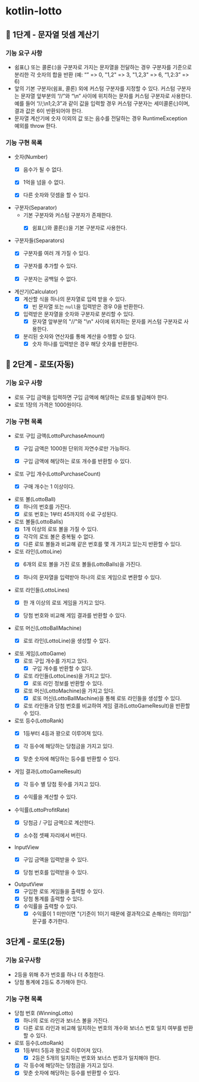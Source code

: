 # kotlin-lotto

## 🚀 1단계 - 문자열 덧셈 계산기

### 기능 요구 사항

- 쉼표(,) 또는 콜론(:)을 구분자로 가지는 문자열을 전달하는 경우 구분자를 기준으로 분리한 각 숫자의 합을 반환 (예: “” => 0, "1,2" => 3, "1,2,3" => 6, “1,2:3” => 6)
- 앞의 기본 구분자(쉼표, 콜론) 외에 커스텀 구분자를 지정할 수 있다. 커스텀 구분자는 문자열 앞부분의 “//”와 “\n” 사이에 위치하는 문자를 커스텀 구분자로 사용한다. 예를 들어 “//;\n1;2;3”과
  같이 값을 입력할 경우 커스텀 구분자는 세미콜론(;)이며, 결과 값은 6이 반환되어야 한다.
- 문자열 계산기에 숫자 이외의 값 또는 음수를 전달하는 경우 RuntimeException 예외를 throw 한다.

### 기능 구현 목록

- 숫자(Number)
    - [x] 음수가 될 수 없다.
    - [x] 1억을 넘을 수 없다.
    - [x] 다른 숫자와 덧셈을 할 수 있다.


- 구분자(Separator)
    - 기본 구분자와 커스텀 구분자가 존재한다.
        - [x] 쉼표(,)와 콜론(:)을 기본 구분자로 사용한다.


- 구분자들(Separators)
    - [x] 구분자를 여러 개 가질 수 있다.
    - [x] 구분자를 추가할 수 있다.
    - [x] 구분자는 공백일 수 없다.


- 계산기(Calculator)
    - [x] 계산할 식을 하나의 문자열로 입력 받을 수 있다.
        - [x] 빈 문자열 또는 `null`을 입력받은 경우 0을 반환한다.
    - [x] 입력받은 문자열을 숫자와 구분자로 분리할 수 있다.
        - [x] 문자열 앞부분의 "//"와 "\n" 사이에 위치하는 문자를 커스텀 구분자로 사용한다.
    - [x] 분리된 숫자와 연산자를 통해 계산을 수행할 수 있다.
        - [x] 숫자 하나를 입력받은 경우 해당 숫자를 반환한다.

## 🚀 2단계 - 로또(자동)

### 기능 요구 사항

- 로또 구입 금액을 입력하면 구입 금액에 해당하는 로또를 발급해야 한다.
- 로또 1장의 가격은 1000원이다.

### 기능 구현 목록

- 로또 구입 금액(LottoPurchaseAmount)
    - [x] 구입 금액은 1000원 단위의 자연수로만 가능하다.
    - [x] 구입 금액에 해당하는 로또 개수를 반환할 수 있다.


- 로또 구입 개수(LottoPurchaseCount)
    - [x] 구매 개수는 1 이상이다.


- 로또 볼(LottoBall)
    - [x] 하나의 번호를 가진다.
    - [x] 로또 번호는 1부터 45까지의 수로 구성된다.

- 로또 볼들(LottoBalls)
    - [x] 1개 이상의 로또 볼을 가질 수 있다.
    - [x] 각각의 로또 볼은 중복될 수 없다.
    - [x] 다른 로또 볼들과 비교해 같은 번호를 몇 개 가지고 있는지 반환할 수 있다.

- 로또 라인(LottoLine)
    - [x] 6개의 로또 볼을 가진 로또 볼들(LottoBalls)을 가진다.
    - [x] 하나의 문자열을 입력받아 하나의 로또 게임으로 변환할 수 있다.


- 로또 라인들(LottoLines)
    - [x] 한 개 이상의 로또 게임을 가지고 있다.
    - [x] 당첨 번호와 비교해 게임 결과를 반환할 수 있다.


- 로또 머신(LottoBallMachine)
    - [x] 로또 라인(LottoLine)을 생성할 수 있다.


- 로또 게임(LottoGame)
    - [x] 로또 구입 개수를 가지고 있다.
        - [x] 구입 개수를 반환할 수 있다.
    - [x] 로또 라인들(LottoLines)을 가지고 있다.
        - [x] 로또 라인 정보를 반환할 수 있다.
    - [x] 로또 머신(LottoMachine)을 가지고 있다.
        - [x] 로또 머신(LottoBallMachine)을 통해 로또 라인들을 생성할 수 있다.
    - [x] 로또 라인들과 당첨 번호를 비교하여 게임 결과(LottoGameResult)을 반환할 수 있다.

- 로또 등수(LottoRank)
    - [x] 1등부터 4등과 꽝으로 이루어져 있다.
    - [x] 각 등수에 해당하는 당첨금을 가지고 있다.
    - [x] 맞춘 숫자에 해당하는 등수를 반환할 수 있다.


- 게임 결과(LottoGameResult)
    - [x] 각 등수 별 당첨 횟수를 가지고 있다.
    - [x] 수익률을 계산할 수 있다.


- 수익률(LottoProfitRate)
    - [x] 당첨금 / 구입 금액으로 계산한다.
    - [x] 소수점 셋째 자리에서 버린다.


- InputView
    - [x] 구입 금액을 입력받을 수 있다.
    - [x] 당첨 번호를 입력받을 수 있다.


- OutputView
    - [x] 구입한 로또 게임들을 출력할 수 있다.
    - [x] 당첨 통계를 출력할 수 있다.
    - [x] 수익률을 출력할 수 있다.
        - [x] 수익률이 1 미만이면 "(기준이 1이기 때문에 결과적으로 손해라는 의미임)" 문구를 추가한다.

## 3단계 - 로또(2등)

### 기능 요구사항

- 2등을 위해 추가 번호를 하나 더 추첨한다.
- 당첨 통계에 2등도 추가해야 한다.

### 기능 구현 목록

- 당첨 번호 (WinningLotto)
    - [x] 하나의 로또 라인과 보너스 볼을 가진다.
    - [x] 다른 로또 라인과 비교해 일치하는 번호의 개수와 보너스 번호 일치 여부를 반환할 수 있다.

- 로또 등수(LottoRank)
    - [x] 1등부터 5등과 꽝으로 이루어져 있다.
        - [x] 2등은 5개의 일치하는 번호와 보너스 번호가 일치해야 한다.
    - [x] 각 등수에 해당하는 당첨금을 가지고 있다.
    - [x] 맞춘 숫자에 해당하는 등수를 반환할 수 있다.
